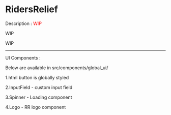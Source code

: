 <h1>RidersRelief</h1>

Description : <span style="color:red">WIP</span>

WIP

WIP

***

UI Components :

Below are available in src/components/global_ui/

1.html button is globally styled

2.InputField - custom input field

3.Spinner - Loading component

4.Logo - RR logo component